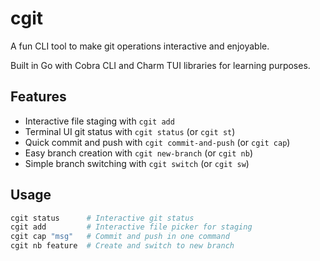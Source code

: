 # cgit

A fun CLI tool to make git operations interactive and enjoyable.

Built in Go with Cobra CLI and Charm TUI libraries for learning purposes.

## Features

- Interactive file staging with `cgit add`
- Terminal UI git status with `cgit status` (or `cgit st`)
- Quick commit and push with `cgit commit-and-push` (or `cgit cap`)
- Easy branch creation with `cgit new-branch` (or `cgit nb`)
- Simple branch switching with `cgit switch` (or `cgit sw`)

## Usage

```bash
cgit status      # Interactive git status
cgit add         # Interactive file picker for staging
cgit cap "msg"   # Commit and push in one command
cgit nb feature  # Create and switch to new branch
```